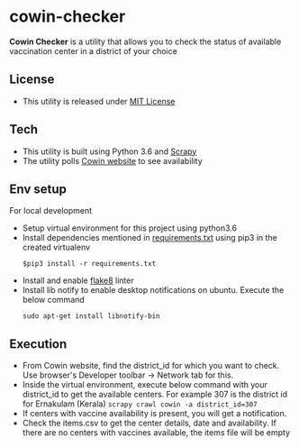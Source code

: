# cowin-checker

**Cowin Checker** is a utility that allows you to check the status of available vaccination center in a district of your choice

## License
  - This utility is released under [MIT License](./LICENSE)

## Tech
  - This utility is built using Python 3.6 and [Scrapy](https://scrapy.org/)
  - The utility polls [Cowin website](https://www.cowin.gov.in/home) to see availability

## Env setup
  For local development
  - Setup virtual environment for this project using python3.6
  - Install dependencies mentioned in [requirements.txt](./requirements.txt) using pip3 in the created virtualenv
    ```
    $pip3 install -r requirements.txt
    ```
  - Install and enable [flake8](https://pypi.org/project/flake8/) linter
  - Install lib notify to enable desktop notifications on ubuntu. Execute the below command
    ```
    sudo apt-get install libnotify-bin
    ```

## Execution
  - From Cowin website, find the district_id for which you want to check. Use browser's Developer toolbar -> Network tab for this.
  - Inside the virtual environment, execute below command with your district_id to get the available centers. For example 307 is the district id for Ernakulam (Kerala)
        ```
        scrapy crawl cowin -a district_id=307
        ```
  - If centers with vaccine availability is present, you will get a notification.
  - Check the items.csv to get the center details, date and availability. If there are no centers with vaccines available, the items file will be empty

